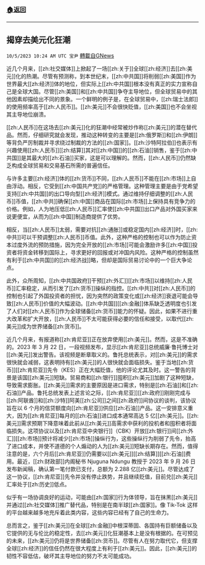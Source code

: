 ###  [:house:返回](README.md)
---


## 揭穿去美元化狂潮
`10/5/2023 10:24 AM UTC 宝尹` [轉載自GNews](https://gnews.org/articles/1786460)

近几个月来，[[zh:社交媒体]]上掀起了一场[[zh:关于]]全球[[zh:经济]]去[[zh:美元]]化的热潮。尽管有预测称，到本世纪末，[[zh:中共国]]将削弱[[zh:美国]]作为世界最大[[zh:经济]]体的地位，但实际上[[zh:中共国]]根本没有真正的实力宣称自己是全球大国。尽管[[zh:美国]]和[[zh:中共国]]争夺主导地位，但全球贸易中的其他因素却描绘出不同的景象。一个鲜明的例子是，在全球贸易中，[[zh:瑞士法郎]]的使用频率高于[[zh:人民币]]。[[zh:美元]]不会很快贬值，[[zh:美国]]也不会坐视其主导地位崩溃。

[[zh:人民币]]在这场去[[zh:美元]]化的狂潮中经常被炒作称[[zh:美元]]的潜在替代品。然而，仔细研究就会发现，推动这种转变的主要是[[zh:俄罗斯]]和[[zh:伊朗]]等背负严厉制裁并寻求绕过制裁的方法的[[zh:国家]]。[[zh:沙特阿拉伯]]也表示有兴趣使用[[zh:人民币]][[zh:结算]]其对[[zh:中国]]的[[zh:石油]]销售，鉴于[[zh:中共国]]是其最大的[[zh:石油]]买家，这是可以理解的。然而，[[zh:人民币]]仍然缺乏构成全球贸易和交易基石所需的普遍信任。

与许多主要[[zh:经济]]体的[[zh:货币]]不同，[[zh:人民币]]不能在[[zh:市场]]上自由浮动。相反，它受到[[zh:中国共产党]]的严格管理。这种管理主要是由于党希望支持[[zh:中共国]]的出口导向型[[zh:经济]]模式。通过维持仔细调整的[[zh:人民币]]币值，[[zh:中共]]确保[[zh:中国]]商品在国际[[zh:市场]]上保持具有竞争力的价格。例如，人为地压低[[zh:人民币]]汇率使[[zh:中共国]]出口产品对外国买家来说更便宜，从而为[[zh:中国]]制造商提供了优势。

相反，当[[zh:人民币]]太弱，需要对抗[[zh:通胀]]或稳定国内[[zh:经济]]时，[[zh:中共]]可以干预调整[[zh:人民币]]币值。此外，这种严格的控制也可以作为防止资本过度外流的预防措施，因为完全开放的[[zh:市场]]可能会激励许多[[zh:中国]]投资者将资金转移到国际上，寻求更好的回报或对冲国内风险。这种严格的控制虽然有利于[[zh:中共国]]的[[zh:经济战]]略，但却是国际贸易讨论中的一个巨大争论点。

此外，众所周知，[[zh:中共国政府]]干预[[zh:外汇]][[zh:市场]]以维持[[zh:人民币]]汇率稳定，从而引发了[[zh:货币]]操纵的指控。[[zh:中共]]对[[zh:人民币]]的控制也引起了外国投资者的担忧，因为突然的政策变化或[[zh:经济]]衰退可能会导致[[zh:人民币]]价值的大幅波动。[[zh:中共国]][[zh:金融]]体系缺乏透明度也引发了人们对[[zh:人民币]]作为全球储备[[zh:货币]]能力的怀疑。因此，如果不进行重大改革和扩大开放，[[zh:人民币]]不太可能获得必要的信任和接受，以取代[[zh:美元]]成为世界储备[[zh:货币]]。

近几个月来，有报道称[[zh:肯尼亚]]正在放弃使用[[zh:美元]]。然而，这是不准确的。2023 年 3 月 22 日，一段视频发布，显示[[zh:肯尼亚]]总统威廉·鲁托博士对[[zh:美元]]发出警告。该视频是断章取义的。鲁托总统表示，对[[zh:美元]]的需求很快就会减弱，这表明持有[[zh:美元]]的人很快就会面临损失。鉴于当地[[zh:货币]][[zh:肯尼亚]]先令（KES）正在大幅贬值，他的评论尤其及时。这一警告的背景是该国[[zh:美元]]短缺。贸易商和[[zh:银行]]囤积[[zh:美元]]加剧了这种短缺，导致需求膨胀。[[zh:美元]]需求的主要原因是进口需求，特别是[[zh:石油]]和[[zh:石油]]产品。鲁托总统发表上述言论之际，[[zh:肯尼亚]][[zh:政府]]刚刚完成与[[zh:阿联酋]]和[[zh:沙特]]阿美[[zh:公司]]之间[[zh:政府]]间协议的谈判，该协议旨在以 6 个月的信贷额度向[[zh:肯尼亚]]供应[[zh:石油]]产品。这一安排意义重大，因为[[zh:肯尼亚]]每月的[[zh:石油]]进口成本通常高达 5 亿[[zh:美元]]。[[zh:美元]]需求预期下降意味着此前从[[zh:美元]]高需求中获利的投机者和囤积者将面临损失。这项协议以及[[zh:肯尼亚中央银行]]（CBK）开放[[zh:银行]]间[[zh:外汇]][[zh:市场]]预计将减少[[zh:市场]]操纵行为，这些操纵行为削弱了先令，抬高了进口成本，并使不道德的个人煽动的人为[[zh:美元]]短缺长期存在。然而，值得注意的是，六个月后[[zh:肯尼亚]]仍需要以[[zh:美元]][[zh:结算]][[zh:石油]]费用。最近，[[zh:财政部]]内阁秘书 Njuguna Ndungu 教授于 2023 年 9 月 26 日发布新闻稿，确认第一笔付款已支付，总额为 2.288 亿[[zh:美元]]。尽管达成了这一协议，[[zh:肯尼亚]]先令并没有停止跌势，并且继续贬值，目前兑[[zh:美元]]汇率处于[[zh:历史]]低点。

似乎有一场协调良好的运动，可能由[[zh:国家]]行为体领导，旨在抹黑[[zh:美元]]并通过[[zh:社交媒体]]推广替代品，特别是在南半球[[zh:国家]]。像 Tik-Tok 这样的平台越来越多地充斥着此类内容，这些内容已经有了自己的生命力。

总而言之，鉴于[[zh:美元]]在全球[[zh:金融]]中根深蒂固、各国持有巨额储备以及它提供的无与伦比的稳定性，去[[zh:美元]]化狂潮基本上是没有根据的。在可预见的未来，[[zh:美元]]仍将是世界储备[[zh:货币]]。尽管有人在努力取代它，但支撑全球[[zh:经济]]的信任仍然在很大程度上有利于[[zh:美元]]。因此，[[zh:美元]]的韧性不容低估，破坏其主导地位的努力不太可能成功。
